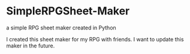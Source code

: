 # SimpleRPGSheet-Maker
a simple RPG sheet maker created in Python

I created this sheet maker for my RPG with friends. I want to update this maker in the future.


